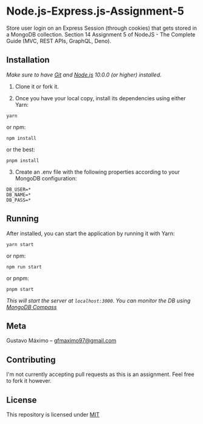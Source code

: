 # Node.js-Express.js-Assignment-5

Store user login on an Express Session (through cookies) that gets stored in a MongoDB collection. Section 14 Assignment 5 of NodeJS - The Complete Guide (MVC, REST APIs, GraphQL, Deno).

## Installation

*Make sure to have [Git](http://git-scm.com/) and [Node.js](http://nodejs.org/) 10.0.0 (or higher) installed.*

1. Clone it or fork it.

2. Once you have your local copy, install its dependencies using either Yarn:

```
yarn
```

or npm:

```
npm install
```

or the best:

```
pnpm install
```

3. Create an .env file with the following properties according to your MongoDB configuration:

```
DB_USER=*
DB_NAME=*
DB_PASS=*
```


## Running

After installed, you can start the application by running it with Yarn:

```
yarn start
```

or npm:

```
npm run start
```

or pnpm:

```
pnpm start
```

*This will start the server at `localhost:3000`. You can monitor the DB using [MongoDB Compass](https://www.mongodb.com/products/compass)*
<!-- (if you didn't change the `PORT` property on `.env`) -->

## Meta

Gustavo Máximo – gfmaximo97@gmail.com

## Contributing

I'm not currently accepting pull requests as this is an assignment.
Feel free to fork it however.

## License

This repository is licensed under [MIT](https://opensource.org/licenses/MIT)
